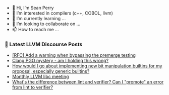 - 👋 Hi, I’m Sean Perry
- 👀 I’m interested in compilers (c++, COBOL, llvm)
- 🌱 I’m currently learning ...
- 💞️ I’m looking to collaborate on ...
- 📫 How to reach me ...

<!---
s66perry/s66perry is a ✨ special ✨ repository because its `README.md` (this file) appears on your GitHub profile.
You can click the Preview link to take a look at your changes.
--->
### 📕 Latest LLVM Discourse Posts

<!-- DISCOURSE-LLVM:START -->
- [[RFC] Add a warning when bypassing the premerge testing](https://discourse.llvm.org/t/rfc-add-a-warning-when-bypassing-the-premerge-testing/77610#post_18)
- [Clang PGO mystery - am I holding this wrong?](https://discourse.llvm.org/t/clang-pgo-mystery-am-i-holding-this-wrong/77673#post_2)
- [How would I go about implementing new bit manipulation builtins for my proposal, especially generic builtins?](https://discourse.llvm.org/t/how-would-i-go-about-implementing-new-bit-manipulation-builtins-for-my-proposal-especially-generic-builtins/76523#post_4)
- [Monthly LLVM libc meeting](https://discourse.llvm.org/t/monthly-llvm-libc-meeting/74259#post_11)
- [What&#39;s the difference between lint and verifier? Can I &quot;promote&quot; an error from lint to verifier?](https://discourse.llvm.org/t/whats-the-difference-between-lint-and-verifier-can-i-promote-an-error-from-lint-to-verifier/77672#post_3)
<!-- DISCOURSE-LLVM:END -->
